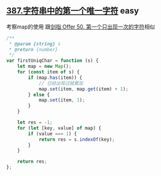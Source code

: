## [387.字符串中的第一个唯一字符](https://leetcode.cn/problems/first-unique-character-in-a-string/) <Badge type="success">easy</Badge>

考察map的使用
跟[剑指 Offer 50. 第一个只出现一次的字符](https://leetcode.cn/problems/di-yi-ge-zhi-chu-xian-yi-ci-de-zi-fu-lcof/)相似

```js
/**
 * @param {string} s
 * @return {number}
 */
var firstUniqChar = function (s) {
    let map = new Map();
    for (const item of s) {
        if (map.has(item)) {
            // 已经出现过就累加
            map.set(item, map.get(item) + 1);
        } else {
            map.set(item, 1);
        }
    }

    let res = -1;
    for (let [key, value] of map) {
        if (value === 1) {
            return res = s.indexOf(key);
        }
    }

    return res;
};
```
